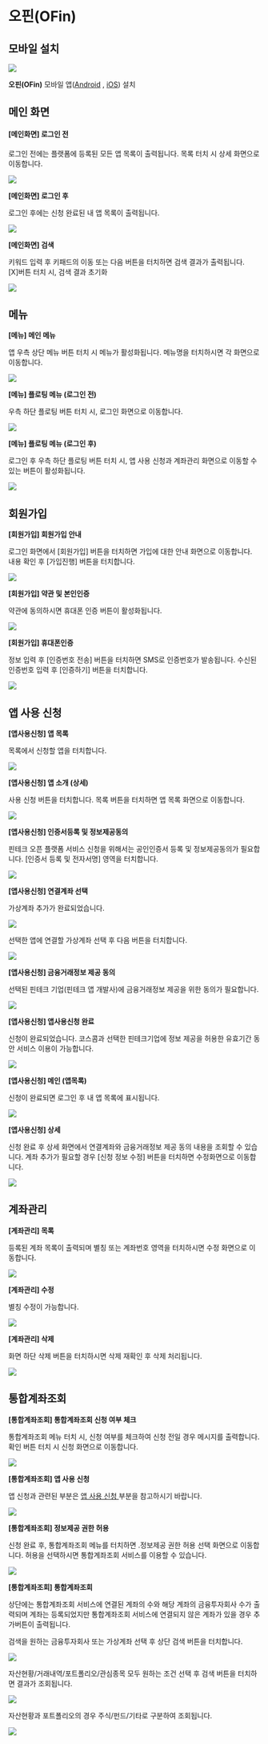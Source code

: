 # 오핀\(OFin\)

## 모바일 설치

![](../../.gitbook/assets/image%20%28123%29.png)

 **오핀\(OFin\)** 모바일 앱\([Android](https://play.google.com/store/apps/details?id=com.oppf.mobile&hl=ko) , [iOS](https://itunes.apple.com/kr/app/%EC%98%A4%ED%95%80/id1255027364)\) 설치

## 메인 화면

#### \[메인화면\] 로그인 전

로그인 전에는 플랫폼에 등록된 모든 앱 목록이 출력됩니다. 목록 터치 시 상세 화면으로 이동합니다.

![](../../.gitbook/assets/image%20%2826%29.png)

**\[메인화면\] 로그인 후**

로그인 후에는 신청 완료된 내 앱 목록이 출력됩니다. 

![](../../.gitbook/assets/image%20%28111%29.png)

**\[메인화면\] 검색**

키워드 입력 후 키패드의 이동 또는 다음 버튼을 터치하면 검색 결과가 출력됩니다.   
\[X\]버튼 터치 시, 검색 결과 초기화

![](../../.gitbook/assets/image%20%2870%29.png)



## 메뉴

**\[메뉴\] 메인 메뉴**

앱 우측 상단 메뉴 버튼 터치 시 메뉴가 활성화됩니다. 메뉴명을 터치하시면 각 화면으로 이동합니다. 

![](../../.gitbook/assets/image%20%2817%29.png)

**\[메뉴\] 플로팅 메뉴 \(로그인 전\)**

우측 하단 플로팅 버튼 터치 시, 로그인 화면으로 이동합니다. 

![](../../.gitbook/assets/image%20%2840%29.png)

**\[메뉴\] 플로팅 메뉴 \(로그인 후\)**

로그인 후 우측 하단 플로팅 버튼 터치 시, 앱 사용 신청과 계좌관리 화면으로 이동할 수 있는 버튼이 활성화됩니다.

![](../../.gitbook/assets/image%20%2898%29.png)



## 회원가입

**\[회원가입\] 회원가입 안내**

로그인 화면에서 \[회원가입\] 버튼을 터치하면 가입에 대한 안내 화면으로 이동합니다. 내용 확인 후 \[가입진행\] 버튼을 터치합니다.

![](../../.gitbook/assets/image%20%2811%29.png)

**\[회원가입\] 약관 및 본인인증**

약관에 동의하시면 휴대폰 인증 버튼이 활성화됩니다. 

![](../../.gitbook/assets/image%20%2873%29.png)

**\[회원가입\] 휴대폰인증**

정보 입력 후 \[인증번호 전송\] 버튼을 터치하면 SMS로 인증번호가 발송됩니다. 수신된 인증번호 입력 후 \[인증하기\] 버튼을 터치합니다.

![](../../.gitbook/assets/image%20%2843%29.png)



## 앱 사용 신청

**\[앱사용신청\] 앱 목록**

목록에서 신청할 앱을 터치합니다.

![](../../.gitbook/assets/image%20%284%29.png)

**\[앱사용신청\] 앱 소개 \(상세\)**

사용 신청 버튼을 터치합니다. 목록 버튼을 터치하면 앱 목록 화면으로 이동합니다. 

![](../../.gitbook/assets/image%20%2852%29.png)

**\[앱사용신청\] 인증서등록 및 정보제공동의**

핀테크 오픈 플랫폼 서비스 신청을 위해서는 공인인증서 등록 및 정보제공동의가 필요합니다. \[인증서 등록 및 전자서명\] 영역을 터치합니다. 

![](../../.gitbook/assets/image%20%2810%29.png)

**\[앱사용신청\] 연결계좌 선택**

가상계좌 추가가 완료되었습니다. 

![](../../.gitbook/assets/image%20%2853%29.png)

선택한 앱에 연결할 가상계좌 선택 후 다음 버튼을 터치합니다.

![](../../.gitbook/assets/image%20%2823%29.png)

**\[앱사용신청\] 금융거래정보 제공 동의**

선택된 핀테크 기업\(핀테크 앱 개발사\)에 금융거래정보 제공을 위한 동의가 필요합니다.

![](../../.gitbook/assets/image%20%2829%29.png)

**\[앱사용신청\] 앱사용신청 완료**

신청이 완료되었습니다. 코스콤과 선택한 핀테크기업에 정보 제공을 허용한 유효기간 동안 서비스 이용이 가능합니다.

![](../../.gitbook/assets/image%20%28105%29.png)

**\[앱사용신청\] 메인 \(앱목록\)**

신청이 완료되면 로그인 후 내 앱 목록에 표시됩니다. 

![](../../.gitbook/assets/image%20%2855%29.png)

**\[앱사용신청\] 상세**

신청 완료 후 상세 화면에서 연결계좌와 금융거래정보 제공 동의 내용을 조회할 수 있습니다. 계좌 추가가 필요할 경우 \[신청 정보 수정\] 버튼을 터치하면 수정화면으로 이동합니다.

![](../../.gitbook/assets/image%20%2834%29.png)



## 계좌관리

**\[계좌관리\] 목록**

등록된 계좌 목록이 출력되며 별칭 또는 계좌번호 영역을 터치하시면 수정 화면으로 이동합니다. 

![](../../.gitbook/assets/image%20%2824%29.png)

**\[계좌관리\] 수정**

별칭 수정이 가능합니다. 

![](../../.gitbook/assets/image%20%2894%29.png)

**\[계좌관리\] 삭제**

화면 하단 삭제 버튼을 터치하시면 삭제 재확인 후 삭제 처리됩니다. 

![](../../.gitbook/assets/image.png)



## 통합계좌조회

**\[통합계좌조회\] 통합계좌조회 신청 여부 체크**

통합계좌조회 메뉴 터치 시, 신청 여부를 체크하여 신청 전일 경우 메시지를 출력합니다. 확인 버튼 터치 시 신청 화면으로 이동합니다. 

![](../../.gitbook/assets/image%20%28127%29.png)

**\[통합계좌조회\] 앱 사용 신청**

앱 신청과 관련된 부분은 [앱 사용 신청 ](https://koscom.gitbook.io/open-api/1/undefined-4/undefined/ofin#undefined-3)부분을 참고하시기 바랍니다. 

![](../../.gitbook/assets/image%20%28119%29.png)

**\[통합계좌조회\] 정보제공 권한 허용**

신청 완료 후, 통합계좌조회 메뉴를 터치하면 .정보제공 권한 허용 선택 화면으로 이동합니다. 허용을 선택하시면 통합계좌조회 서비스를 이용할 수 있습니다.

![](../../.gitbook/assets/image%20%2836%29.png)

**\[통합계좌조회\] 통합계좌조회**

상단에는 통합계좌조회 서비스에 연결된 계좌의 수와 해당 계좌의 금융투자회사 수가 출력되며 계좌는 등록되었지만 통합계좌조회 서비스에 연결되지 않은 계좌가 있을 경우 추가버튼이 출력됩니다.   
검색을 원하는 금융투자회사 또는 가상계좌 선택 후 상단 검색 버튼을 터치합니다.

![](../../.gitbook/assets/image%20%2878%29.png)

자산현황/거래내역/포트폴리오/관심종목 모두 원하는 조건 선택 후 검색 버튼을 터치하면 결과가 조회됩니다. 

![](../../.gitbook/assets/image%20%287%29.png)

자산현황과 포트폴리오의 경우 주식/펀드/기타로 구분하여 조회됩니다.

![](../../.gitbook/assets/image%20%2862%29.png)

